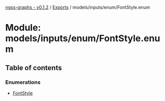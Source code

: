 [ngss-graphs - v0.1.2](../README.md) / [Exports](../modules.md) / models/inputs/enum/FontStyle.enum

# Module: models/inputs/enum/FontStyle.enum

## Table of contents

### Enumerations

- [FontStyle](../enums/models_inputs_enum_fontstyle_enum.fontstyle.md)
